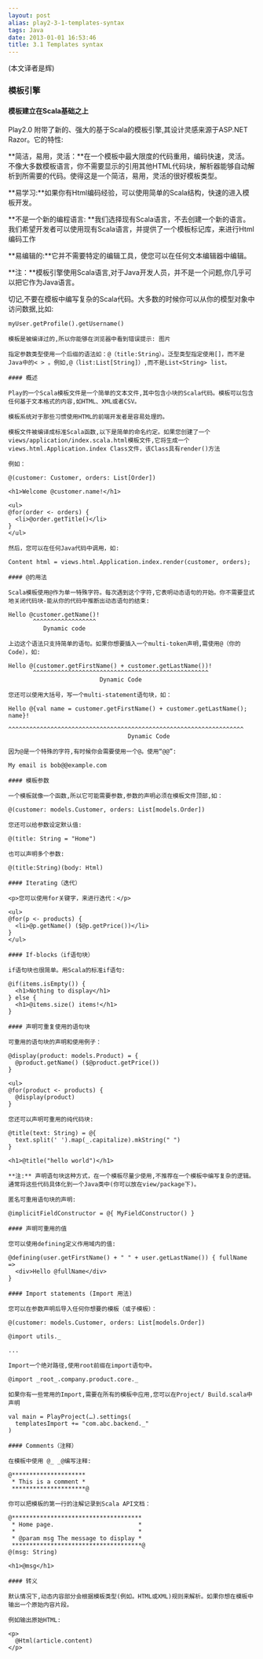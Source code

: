```yaml
---
layout: post
alias: play2-3-1-templates-syntax
tags: Java
date: 2013-01-01 16:53:46
title: 3.1 Templates syntax
---
```


(本文译者是辉)

### 模板引擎

#### 模板建立在Scala基础之上

Play2.0 附带了新的、强大的基于Scala的模板引擎,其设计灵感来源于ASP.NET Razor。它的特性:

**简洁，易用，灵活：**在一个模板中最大限度的代码重用，编码快速，灵活。不像大多数模板语言，你不需要显示的引用其他HTML代码块，解析器能够自动解析到所需要的代码。使得这是一个简洁，易用，灵活的很好模板类型。

**易学习:**如果你有Html编码经验，可以使用简单的Scala结构，快速的进入模板开发。

**不是一个新的编程语言: **我们选择现有Scala语言，不去创建一个新的语言。我们希望开发者可以使用现有Scala语言，并提供了一个模板标记库，来进行Html编码工作

**易编辑的:**它并不需要特定的编辑工具，使您可以在任何文本编辑器中编辑。

**注：**模板引擎使用Scala语言,对于Java开发人员，并不是一个问题,你几乎可以把它作为Java语言。

切记,不要在模板中编写复杂的Scala代码。大多数的时候你可以从你的模型对象中访问数据,比如:

    myUser.getProfile().getUsername()

    模板是被编译过的,所以你能够在浏览器中看到错误提示: 图片

    指定参数类型使用一个后缀的语法如：@（title:String）。泛型类型指定使用[]，而不是Java中的< > 。例如,@（list:List[String]）,而不是List<String> list。

    #### 概述

    Play的一个Scala模板文件是一个简单的文本文件,其中包含小块的Scala代码。模板可以包含任何基于文本格式的内容,如HTML、XML或者CSV。

    模板系统对于那些习惯使用HTML的前端开发者是容易处理的。

    模板文件被编译成标准Scala函数,以下是简单的命名约定。如果您创建了一个views/application/index.scala.html模板文件,它将生成一个views.html.Application.index Class文件，该Class具有render()方法

    例如：

    @(customer: Customer, orders: List[Order])

    <h1>Welcome @customer.name!</h1>

    <ul> 
    @for(order <- orders) {
      <li>@order.getTitle()</li>
    } 
    </ul>

    然后，您可以在任何Java代码中调用，如:

    Content html = views.html.Application.index.render(customer, orders);

    #### @的用法

    Scala模板使用@作为单一特殊字符。每次遇到这个字符,它表明动态语句的开始。你不需要显式地关闭代码块-能从你的代码中推断出动态语句的结束:

    Hello @customer.getName()!
           ^^^^^^^^^^^^^^^^^^
              Dynamic code

    上边这个语法只支持简单的语句。如果你想要插入一个multi-token声明,需使用@（你的Code），如:

    Hello @(customer.getFirstName() + customer.getLastName())!
           ^^^^^^^^^^^^^^^^^^^^^^^^^^^^^^^^^^^^^^^^^^^^^^^^^^ 
                              Dynamic Code

    您还可以使用大括号，写一个multi-statement语句块，如：

    Hello @{val name = customer.getFirstName() + customer.getLastName(); name}!
           ^^^^^^^^^^^^^^^^^^^^^^^^^^^^^^^^^^^^^^^^^^^^^^^^^^^^^^^^^^^^^^^^^^^
                                      Dynamic Code

    因为@是一个特殊的字符,有时候你会需要使用一个@。使用“@@”:

    My email is bob@@example.com

    #### 模板参数

    一个模板就像一个函数,所以它可能需要参数,参数的声明必须在模板文件顶部,如：

    @(customer: models.Customer, orders: List[models.Order])

    您还可以给参数设定默认值:

    @(title: String = "Home")

    也可以声明多个参数:

    @(title:String)(body: Html)

    #### Iterating（迭代）

    <p>您可以使用for关键字，来进行迭代：</p>

    <ul>
    @for(p <- products) {
      <li>@p.getName() ($@p.getPrice())</li>
    } 
    </ul>

    #### If-blocks（if语句块）

    if语句块也很简单。用Scala的标准if语句:

    @if(items.isEmpty()) {
      <h1>Nothing to display</h1>
    } else {
      <h1>@items.size() items!</h1>
    }

    #### 声明可重复使用的语句块

    可重用的语句块的声明和使用例子：

    @display(product: models.Product) = {
      @product.getName() ($@product.getPrice())
    }

    <ul>
    @for(product <- products) {
      @display(product)
    }

    您还可以声明可重用的纯代码块:

    @title(text: String) = @{
      text.split(' ').map(_.capitalize).mkString(" ")
    }

    <h1>@title("hello world")</h1>

    **注:** 声明语句块这种方式，在一个模板尽量少使用,不推荐在一个模板中编写复杂的逻辑。通常将这些代码具体化到一个Java类中(你可以放在view/package下)。

    匿名可重用语句块的声明:

    @implicitFieldConstructor = @{ MyFieldConstructor() }

    #### 声明可重用的值

    您可以使用defining定义作用域内的值:

    @defining(user.getFirstName() + " " + user.getLastName()) { fullName =>
      <div>Hello @fullName</div>
    }

    #### Import statements (Import 用法)

    您可以在参数声明后导入任何你想要的模板（或子模板）：

    @(customer: models.Customer, orders: List[models.Order])

    @import utils._

    ...

    Import一个绝对路径,使用root前缀在import语句中。

    @import _root_.company.product.core._

    如果你有一些常用的Import,需要在所有的模板中应用,您可以在Project/ Build.scala中声明

    val main = PlayProject(…).settings(
      templatesImport += "com.abc.backend._"
    )

    #### Comments（注释）

    在模板中使用 @_ _@编写注释:

    @*********************
     * This is a comment *
     *********************@

    你可以把模板的第一行的注解记录到Scala API文档：

    @*************************************
     * Home page.                        *
     *                                   *
     * @param msg The message to display *
     *************************************@
    @(msg: String)

    <h1>@msg</h1>

    #### 转义

    默认情况下,动态内容部分会根据模板类型(例如。HTML或XML)规则来解析。如果你想在模板中输出一个原始内容片段。

    例如输出原始HTML:

    <p>
      @Html(article.content)    
    </p>
